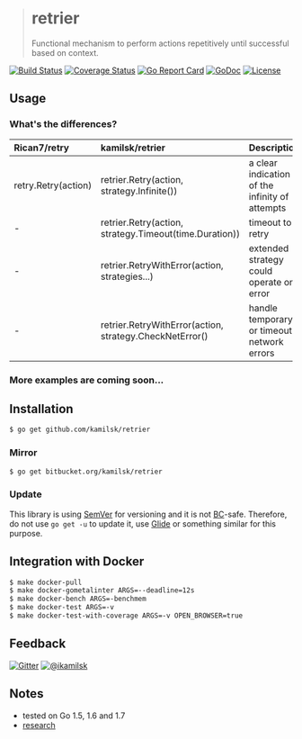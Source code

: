 > # retrier
>
> Functional mechanism to perform actions repetitively until successful based on context.

[![Build Status](https://travis-ci.org/kamilsk/retrier.svg?branch=master)](https://travis-ci.org/kamilsk/retrier)
[![Coverage Status](https://coveralls.io/repos/github/kamilsk/retrier/badge.svg)](https://coveralls.io/github/kamilsk/retrier)
[![Go Report Card](https://goreportcard.com/badge/github.com/kamilsk/retrier)](https://goreportcard.com/report/github.com/kamilsk/retrier)
[![GoDoc](https://godoc.org/github.com/kamilsk/retrier?status.svg)](https://godoc.org/github.com/kamilsk/retrier)
[![License](https://img.shields.io/github/license/mashape/apistatus.svg?maxAge=2592000)](LICENSE.md)

## Usage

### What's the differences?

| Rican7/retry        | kamilsk/retrier                                         | Description                                    |
|:--------------------|:--------------------------------------------------------|:-----------------------------------------------|
| retry.Retry(action) | retrier.Retry(action, strategy.Infinite())              | a clear indication of the infinity of attempts |
| -                   | retrier.Retry(action, strategy.Timeout(time.Duration))  | timeout to retry                               |
| -                   | retrier.RetryWithError(action, strategies...)           | extended strategy could operate on error       |
| -                   | retrier.RetryWithError(action, strategy.CheckNetError() | handle temporary or timeout network errors     |

### More examples are coming soon...

## Installation

```bash
$ go get github.com/kamilsk/retrier
```

### Mirror

```bash
$ go get bitbucket.org/kamilsk/retrier
```

### Update

This library is using [SemVer](http://semver.org) for versioning and it is not [BC](https://en.wikipedia.org/wiki/Backward_compatibility)-safe.
Therefore, do not use `go get -u` to update it, use [Glide](https://glide.sh) or something similar for this purpose.

## Integration with Docker

```bash
$ make docker-pull
$ make docker-gometalinter ARGS=--deadline=12s
$ make docker-bench ARGS=-benchmem
$ make docker-test ARGS=-v
$ make docker-test-with-coverage ARGS=-v OPEN_BROWSER=true
```

## Feedback

[![Gitter](https://badges.gitter.im/Join%20Chat.svg)](https://gitter.im/kamilsk/retrier)
[![@ikamilsk](https://img.shields.io/badge/author-%40ikamilsk-blue.svg)](https://twitter.com/ikamilsk)

## Notes

- tested on Go 1.5, 1.6 and 1.7
- [research](RESEARCH.md)

